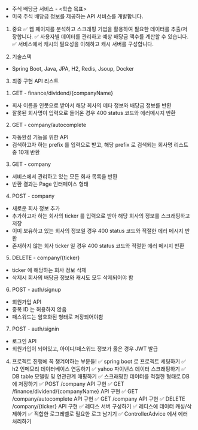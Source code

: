 - 주식 배당금 서비스 -
<학습 목표>
- 미국 주식 배당금 정보를 제공하는 API 서비스를 개발합니다.


1. 중요
✅ 웹 페이지를 분석하고 스크래핑 기법을 활용하여 필요한 데이터를 추출/저장합니다.
✅ 사용자별 데이터를 관리하고 예상 배당금 액수를 계산할 수 있습니다.
✅ 서비스에서 캐시의 필요성을 이해하고 캐시 서버를 구성합니다.


2. 기술스택
- Spring Boot, Java, JPA, H2, Redis, Jsoup, Docker


3. 최종 구현 API 리스트
1) GET - finance/dividend/{companyName}
- 회사 이름을 인풋으로 받아서 해당 회사의 메타 정보와 배당금 정보를 반환
- 잘못된 회사명이 입력으로 들어온 경우 400 status 코드와 에러메시지 반환

2) GET - company/autocomplete
- 자동완성 기능을 위한 API
- 검색하고자 하는 prefix 를 입력으로 받고, 해당 prefix 로 검색되는 회사명 리스트 중 10개 반환

3) GET - company
- 서비스에서 관리하고 있는 모든 회사 목록을 반환
- 반환 결과는 Page 인터페이스 형태

4) POST - company
- 새로운 회사 정보 추가
- 추가하고자 하는 회사의 ticker 를 입력으로 받아 해당 회사의 정보를 스크래핑하고 저장
- 이미 보유하고 있는 회사의 정보일 경우 400 status 코드와 적절한 에러 메시지 반환
- 존재하지 않는 회사 ticker 일 경우 400 status 코드와 적절한 에러 메시지 반환

5) DELETE - company/{ticker}
- ticker 에 해당하는 회사 정보 삭제
- 삭제시 회사의 배당금 정보와 캐시도 모두 삭제되어야 함

6) POST - auth/signup
- 회원가입 API
- 중복 ID 는 허용하지 않음
- 패스워드는 암호화된 형태로 저장되어야함

7) POST - auth/signin
- 로그인 API
- 회원가입이 되어있고, 아이디/패스워드 정보가 옳은 경우 JWT 발급


4. 프로젝트 진행에 꼭 챙겨야하는 부분들!
✅ spring boot 로 프로젝트 세팅하기
✅ h2 인메모리 데이터베이스 연동하기
✅ yahoo 파이낸스 데이터 스크래핑하기
✅ DB table 모델링 및 연관관계 매핑하기
✅ 스크래핑한 데이터를 적절한 형태로 DB 에 저장하기
✅ POST /company API 구현
✅ GET /finance/dividend/{companyName} API 구현
✅ GET /company/autocomplete API 구현
✅ GET /company API 구현
✅ DELETE /company/{ticker} API 구현
✅ 레디스 서버 구성하기
✅ 레디스에 데이터 캐싱/삭제하기
✅ 적합한 로그레벨로 필요한 로그 남기기
✅ ControllerAdvice 에서 에러 처리하기
